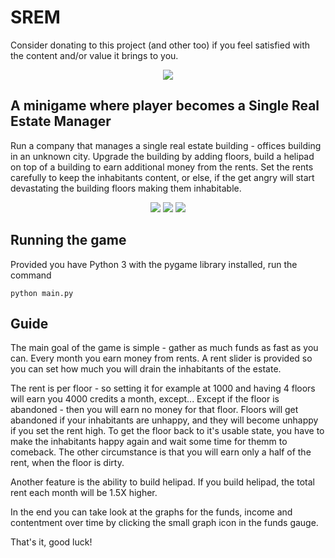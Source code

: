 # SREM
Consider donating to this project (and other too) if you feel satisfied with the content and/or value it brings to you.
<center>

[![](https://imgur.com/YJJXEjb.png)](https://www.paypal.com/cgi-bin/webscr?cmd=_donations&business=GTJXN6NPY6UQL&currency_code=PLN&source=url)

</center>


## A minigame where player becomes a Single Real Estate Manager

Run a company that manages a single real estate building - 
offices building in an unknown city. Upgrade the building
by adding floors, build a helipad on top of a building to earn
additional money from the rents. Set the rents carefully to keep 
the inhabitants content, or else, if the get angry will start 
devastating the building floors making them inhabitable. 

<center>

![](https://i.imgur.com/7FM2n0Z.png)
![](https://i.imgur.com/0HFTZC3.png)
![](https://i.imgur.com/dztQPdd.png)

</center>

## Running the game

Provided you have Python 3 with the pygame library installed, run the command

`python main.py`

## Guide

The main goal of the game is simple - gather as much funds as fast as you can.
Every month you earn money from rents. A rent slider is provided so you can set 
how much you will drain the inhabitants of the estate. 

The rent is per floor - so setting it for example at 1000 and having 4 floors will earn you 4000 credits a month, except...
Except if the floor is abandoned - then you will earn no money for that floor. Floors will
get abandoned if your inhabitants are unhappy, and they will become unhappy if you set the rent high.
To get the floor back to it's usable state, you have to make the inhabitants happy again and wait some time for themm to comeback.
The other circumstance is that you will earn only a half of the rent, when the floor is dirty.

Another feature is the ability to build helipad. If you build helipad, the total rent each month will
be 1.5X higher.

In the end you can take look at the graphs for the funds, income and contentment over time by clicking the small graph icon in the funds gauge.

That's it, good luck!

